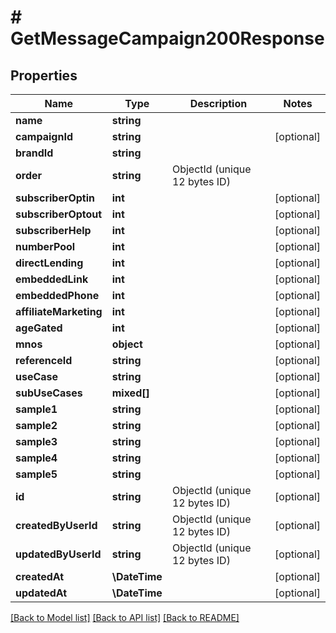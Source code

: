 # # GetMessageCampaign200Response

## Properties

Name | Type | Description | Notes
------------ | ------------- | ------------- | -------------
**name** | **string** |  |
**campaignId** | **string** |  | [optional]
**brandId** | **string** |  |
**order** | **string** | ObjectId (unique 12 bytes ID) |
**subscriberOptin** | **int** |  | [optional]
**subscriberOptout** | **int** |  | [optional]
**subscriberHelp** | **int** |  | [optional]
**numberPool** | **int** |  | [optional]
**directLending** | **int** |  | [optional]
**embeddedLink** | **int** |  | [optional]
**embeddedPhone** | **int** |  | [optional]
**affiliateMarketing** | **int** |  | [optional]
**ageGated** | **int** |  | [optional]
**mnos** | **object** |  | [optional]
**referenceId** | **string** |  | [optional]
**useCase** | **string** |  | [optional]
**subUseCases** | **mixed[]** |  | [optional]
**sample1** | **string** |  | [optional]
**sample2** | **string** |  | [optional]
**sample3** | **string** |  | [optional]
**sample4** | **string** |  | [optional]
**sample5** | **string** |  | [optional]
**id** | **string** | ObjectId (unique 12 bytes ID) | [optional]
**createdByUserId** | **string** | ObjectId (unique 12 bytes ID) | [optional]
**updatedByUserId** | **string** | ObjectId (unique 12 bytes ID) | [optional]
**createdAt** | **\DateTime** |  | [optional]
**updatedAt** | **\DateTime** |  | [optional]

[[Back to Model list]](../../README.md#models) [[Back to API list]](../../README.md#endpoints) [[Back to README]](../../README.md)
